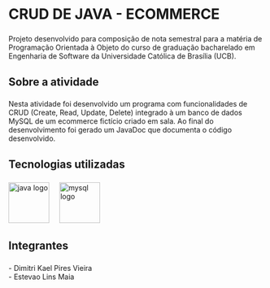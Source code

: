 <h1 align="left">CRUD DE JAVA - ECOMMERCE</h1>

###

<p align="left">Projeto desenvolvido para composição de nota semestral para a matéria de Programação Orientada à Objeto do curso de graduação bacharelado em Engenharia de Software da Universidade Católica de Brasília (UCB).</p>

###

<h2 align="left">Sobre a atividade</h2>

###

<p align="left">Nesta atividade foi desenvolvido um programa com funcionalidades de CRUD (Create, Read, Update, Delete) integrado à um banco de dados MySQL de um ecommerce fictício criado em sala. Ao final do desenvolvimento foi gerado um JavaDoc que documenta o código desenvolvido.</p>

###

<h2 align="left">Tecnologias utilizadas</h2>

###

<div align="left">
  <img src="https://cdn.jsdelivr.net/gh/devicons/devicon/icons/java/java-original-wordmark.svg" height="80" alt="java logo"  />
  <img width="12" />
  <img src="https://cdn.jsdelivr.net/gh/devicons/devicon/icons/mysql/mysql-original-wordmark.svg" height="80" alt="mysql logo"  />
</div>

###

<h2 align="left">Integrantes</h2>

###

<p align="left">- Dimitri Kael Pires Vieira<br/>- Estevao Lins Maia</p>

###
